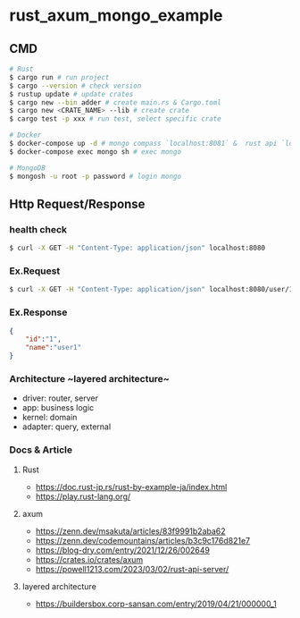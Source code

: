 # rust_axum_mongo_example

## CMD
```sh
# Rust
$ cargo run # run project
$ cargo --version # check version
$ rustup update # update crates
$ cargo new --bin adder # create main.rs & Cargo.toml
$ cargo new <CRATE_NAME> --lib # create crate
$ cargo test -p xxx # run test, select specific crate

# Docker
$ docker-compose up -d # mongo compass `localhost:8081` &  rust api `localhost:27017`
$ docker-compose exec mongo sh # exec mongo

# MongoDB
$ mongosh -u root -p password # login mongo
```



## Http Request/Response
### health check
```sh
$ curl -X GET -H "Content-Type: application/json" localhost:8080
```
### Ex.Request
```sh
$ curl -X GET -H "Content-Type: application/json" localhost:8080/user/1
```
### Ex.Response
```json
{
    "id":"1",
    "name":"user1"
}
```

### Architecture ~layered architecture~
- driver: router, server
- app: business logic 
- kernel: domain 
- adapter: query, external

### Docs & Article
1. Rust
    - https://doc.rust-jp.rs/rust-by-example-ja/index.html
    - https://play.rust-lang.org/

2. axum
    - https://zenn.dev/msakuta/articles/83f9991b2aba62
    - https://zenn.dev/codemountains/articles/b3c9c176d821e7
    - https://blog-dry.com/entry/2021/12/26/002649
    - https://crates.io/crates/axum
    - https://powell1213.com/2023/03/02/rust-api-server/

3. layered architecture
    - https://buildersbox.corp-sansan.com/entry/2019/04/21/000000_1
    